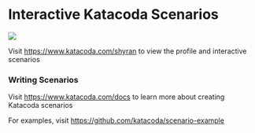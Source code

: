 # Interactive Katacoda Scenarios

[![](http://shields.katacoda.com/katacoda/shyran/count.svg)](https://www.katacoda.com/shyran "Get your profile on Katacoda.com")

Visit https://www.katacoda.com/shyran to view the profile and interactive scenarios

### Writing Scenarios
Visit https://www.katacoda.com/docs to learn more about creating Katacoda scenarios

For examples, visit https://github.com/katacoda/scenario-example
